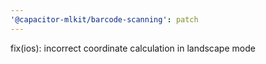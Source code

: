 ```yaml
---
'@capacitor-mlkit/barcode-scanning': patch
---
```


fix(ios): incorrect coordinate calculation in landscape mode
